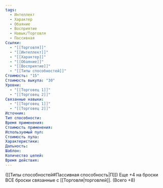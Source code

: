 ```yaml
---
tags:
  - Интеллект
  - Характер
  - Обаяние
  - Восприятие
  - Навык/Торговля
  - Пассивная
Ссылки:
  - "[[Торговля]]"
  - "[[Интеллект]]"
  - "[[Характер]]"
  - "[[Обаяние]]"
  - "[[Восприятие]]"
  - "[[Типы способностей]]"
Стоимость: "15"
Стоимость выкупа: "30"
Уровни:
  - "[[Торговец 1]]"
  - "[[Торговец 2]]"
Связанные навыки:
  - "[[Торговец 1]]"
  - "[[Торговец 2]]"
Источник:
Тип способности:
Время применения:
Стоимость применения:
Используемый пул:
Стоимость пула:
Характеристики:
Дальность:
Шаблон:
Количество целей:
Время действия:
---
```

([[Типы способностей#Пассивная способность|П]]) Еще +4 на броски ВСЕ броски связанные с [[Торговля|торговлей]]. (Всего +8)